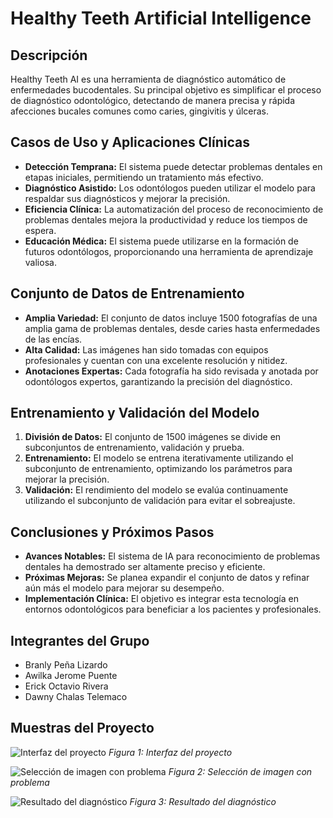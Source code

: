 # Healthy Teeth Artificial Intelligence

## Descripción
Healthy Teeth AI es una herramienta de diagnóstico automático de enfermedades bucodentales. Su principal objetivo es simplificar el proceso de diagnóstico odontológico, detectando de manera precisa y rápida afecciones bucales comunes como caries, gingivitis y úlceras.

## Casos de Uso y Aplicaciones Clínicas
- **Detección Temprana:** El sistema puede detectar problemas dentales en etapas iniciales, permitiendo un tratamiento más efectivo.
- **Diagnóstico Asistido:** Los odontólogos pueden utilizar el modelo para respaldar sus diagnósticos y mejorar la precisión.
- **Eficiencia Clínica:** La automatización del proceso de reconocimiento de problemas dentales mejora la productividad y reduce los tiempos de espera.
- **Educación Médica:** El sistema puede utilizarse en la formación de futuros odontólogos, proporcionando una herramienta de aprendizaje valiosa.

## Conjunto de Datos de Entrenamiento
- **Amplia Variedad:** El conjunto de datos incluye 1500 fotografías de una amplia gama de problemas dentales, desde caries hasta enfermedades de las encías.
- **Alta Calidad:** Las imágenes han sido tomadas con equipos profesionales y cuentan con una excelente resolución y nitidez.
- **Anotaciones Expertas:** Cada fotografía ha sido revisada y anotada por odontólogos expertos, garantizando la precisión del diagnóstico.

## Entrenamiento y Validación del Modelo
1. **División de Datos:** El conjunto de 1500 imágenes se divide en subconjuntos de entrenamiento, validación y prueba.
2. **Entrenamiento:** El modelo se entrena iterativamente utilizando el subconjunto de entrenamiento, optimizando los parámetros para mejorar la precisión.
3. **Validación:** El rendimiento del modelo se evalúa continuamente utilizando el subconjunto de validación para evitar el sobreajuste.

## Conclusiones y Próximos Pasos
- **Avances Notables:** El sistema de IA para reconocimiento de problemas dentales ha demostrado ser altamente preciso y eficiente.
- **Próximas Mejoras:** Se planea expandir el conjunto de datos y refinar aún más el modelo para mejorar su desempeño.
- **Implementación Clínica:** El objetivo es integrar esta tecnología en entornos odontológicos para beneficiar a los pacientes y profesionales.

## Integrantes del Grupo
- Branly Peña Lizardo
- Awilka Jerome Puente
- Erick Octavio Rivera
- Dawny Chalas Telemaco

## Muestras del Proyecto

![Interfaz del proyecto](https://github.com/DawnyCTI/PROYECTO-FINAL---GRUPO-STAT-CAST/raw/main/images/p1.png)
*Figura 1: Interfaz del proyecto*

![Selección de imagen con problema](https://github.com/DawnyCTI/PROYECTO-FINAL---GRUPO-STAT-CAST/raw/main/images/p2.png)
*Figura 2: Selección de imagen con problema*

![Resultado del diagnóstico](https://github.com/DawnyCTI/PROYECTO-FINAL---GRUPO-STAT-CAST/raw/main/images/p3.png)
*Figura 3: Resultado del diagnóstico*

